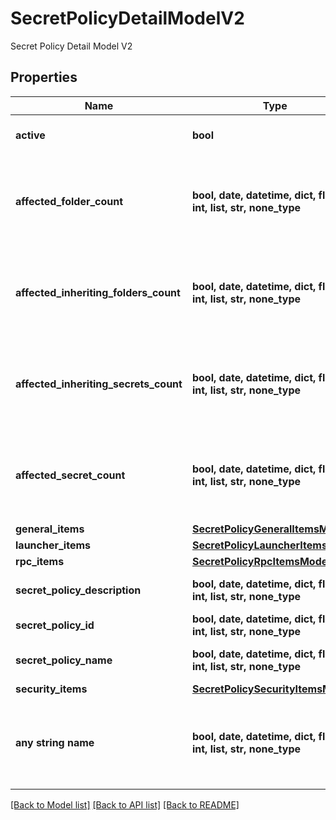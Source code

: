 # SecretPolicyDetailModelV2

Secret Policy Detail Model V2

## Properties
Name | Type | Description | Notes
------------ | ------------- | ------------- | -------------
**active** | **bool** | Indicates the policy is active | [optional] 
**affected_folder_count** | **bool, date, datetime, dict, float, int, list, str, none_type** | The count of total folders that would be affected by changing this policy | [optional] 
**affected_inheriting_folders_count** | **bool, date, datetime, dict, float, int, list, str, none_type** | The count of inherited secrets that would be affected by changing this policy | [optional] 
**affected_inheriting_secrets_count** | **bool, date, datetime, dict, float, int, list, str, none_type** | The count of inherited secrets that would be affected by changing this policy | [optional] 
**affected_secret_count** | **bool, date, datetime, dict, float, int, list, str, none_type** | The count of total secrets that would be affected by changing this policy | [optional] 
**general_items** | [**SecretPolicyGeneralItemsModel**](SecretPolicyGeneralItemsModel.md) |  | [optional] 
**launcher_items** | [**SecretPolicyLauncherItemsModel**](SecretPolicyLauncherItemsModel.md) |  | [optional] 
**rpc_items** | [**SecretPolicyRpcItemsModel**](SecretPolicyRpcItemsModel.md) |  | [optional] 
**secret_policy_description** | **bool, date, datetime, dict, float, int, list, str, none_type** | Secret Policy Description | [optional] 
**secret_policy_id** | **bool, date, datetime, dict, float, int, list, str, none_type** | Secret Policy Id | [optional] 
**secret_policy_name** | **bool, date, datetime, dict, float, int, list, str, none_type** | Secret Policy Name | [optional] 
**security_items** | [**SecretPolicySecurityItemsModel**](SecretPolicySecurityItemsModel.md) |  | [optional] 
**any string name** | **bool, date, datetime, dict, float, int, list, str, none_type** | any string name can be used but the value must be the correct type | [optional]

[[Back to Model list]](../README.md#documentation-for-models) [[Back to API list]](../README.md#documentation-for-api-endpoints) [[Back to README]](../README.md)


